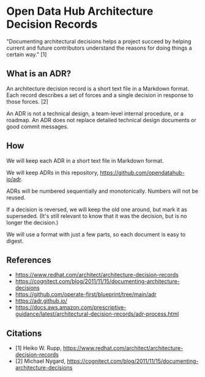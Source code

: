 # Open Data Hub Architecture Decision Records

"Documenting architectural decisions helps a project succeed by helping current and future contributors understand the reasons for doing things a certain way." [1]

## What is an ADR?

An architecture decision record is a short text file in a Markdown format. Each record describes a set of forces and a single decision in response to those forces. [2]

An ADR is not a technical design, a team-level internal procedure, or a roadmap. An ADR does not replace detailed technical design documents or good commit messages.

## How

We will keep each ADR in a short text file in Markdown format.

We will keep ADRs in this repository, https://github.com/opendatahub-io/adr.

ADRs will be numbered sequentially and monotonically. Numbers will not be reused.

If a decision is reversed, we will keep the old one around, but mark it as superseded. (It's still relevant to know that it was the decision, but is no longer the decision.)

We will use a format with just a few parts, so each document is easy to digest.

## References

* https://www.redhat.com/architect/architecture-decision-records
* https://cognitect.com/blog/2011/11/15/documenting-architecture-decisions
* https://github.com/operate-first/blueprint/tree/main/adr
* https://adr.github.io/
* https://docs.aws.amazon.com/prescriptive-guidance/latest/architectural-decision-records/adr-process.html

## Citations

* [1] Heiko W. Rupp, https://www.redhat.com/architect/architecture-decision-records
* [2] Michael Nygard, https://cognitect.com/blog/2011/11/15/documenting-architecture-decisions
